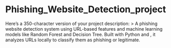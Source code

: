 # Phishing_Website_Detection_project
Here’s a 350-character version of your project description:  > A phishing website detection system using URL-based features and machine learning models like Random Forest and Decision Tree. Built with Python and , it analyzes URLs locally to classify them as phishing or legitimate. 
